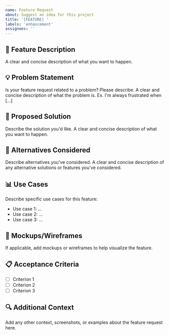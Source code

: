 ```yaml
---
name: Feature Request
about: Suggest an idea for this project
title: '[FEATURE] '
labels: 'enhancement'
assignees: ''
---
```


## 🚀 Feature Description

A clear and concise description of what you want to happen.

## 💡 Problem Statement

Is your feature request related to a problem? Please describe.
A clear and concise description of what the problem is. Ex. I'm always frustrated when [...]

## 🎯 Proposed Solution

Describe the solution you'd like.
A clear and concise description of what you want to happen.

## 🔄 Alternatives Considered

Describe alternatives you've considered.
A clear and concise description of any alternative solutions or features you've considered.

## 📊 Use Cases

Describe specific use cases for this feature:

- Use case 1: ...
- Use case 2: ...
- Use case 3: ...

## 🎨 Mockups/Wireframes

If applicable, add mockups or wireframes to help visualize the feature.

## 📋 Acceptance Criteria

- [ ] Criterion 1
- [ ] Criterion 2
- [ ] Criterion 3

## 🔍 Additional Context

Add any other context, screenshots, or examples about the feature request here.
